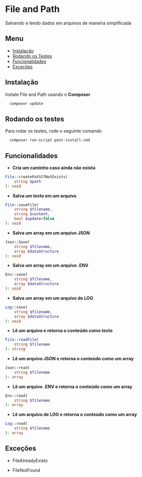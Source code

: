 # File and Path

Salvando e lendo dados em arquivos de maneira simplificada

## Menu

-   [Instalação](#instalação)
-   [Rodando os Testes](#rodando-os-testes)
-   [Funcionalidades](#funcionalidades)
-   [Exceções](#exceções)

## Instalação

Instale File and Path usando o **Composer**

```bash
  composer update
```

## Rodando os testes

Para rodar os testes, rode o seguinte comando

```bash
  composer run-script post-install-cmd
```

## Funcionalidades

-   **Cria um caminho caso ainda não exista**

```php
File::createPathIfNotExists(
    string $path
): void
```

-   **Salva um texto em um arquivo**

```php
File::saveFile(
    string $filename,
    string $content,
    bool $update=false
): void
```

-   **Salva um array em um arquivo JSON**

```php
Json::Save(
    string $filename,
    array $dataStructure
): void
```

-   **Salva um array em um arquivo .ENV**

```php
Env::save(
    string $filename,
    array $dataStructure
): void
```

-   **Salva um array em um arquivo de LOG**

```php
Log::save(
    string $filename,
    array $dataStructure
): void
```

-   **Lê um arquivo e retorna o conteúdo como texto**

```php
File::readFile(
    string $filename
): string
```

-   **Lê um arquivo JSON e retorna o conteúdo como um array**

```php
Json::read(
    string $filename
): array
```

-   **Lê um arquivo .ENV e retorna o conteúdo como um array**

```php
Env::read(
    string $filename
): array
```

-   **Lê um arquivo de LOG e retorna o conteúdo como um array**

```php
Log::read(
    string $filename
): array
```

## Exceções

-   FileAlreadyExists

-   FileNotFound
